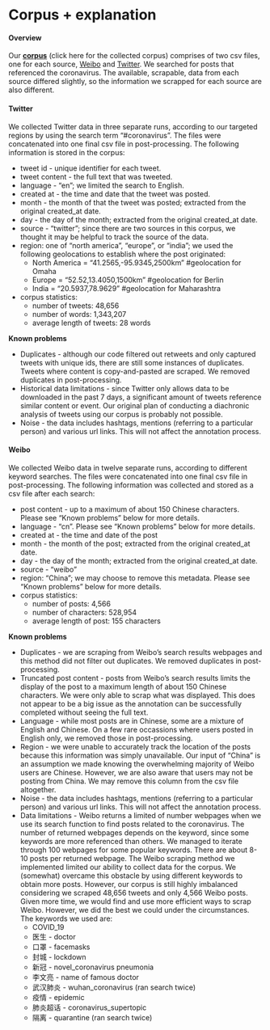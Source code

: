 Corpus + explanation
================

#### Overview

Our **[corpus](https://github.ubc.ca/ltian05/proj_adv_corpus_linguistics/tree/master/corpus)** 
(click here for the collected corpus) comprises of two csv files, one for each source, 
[Weibo](https://www.weibo.com/us) and
[Twitter](https://twitter.com). We searched for posts that referenced
the coronavirus. The available, scrapable, data from each source
differed slightly, so the information we scrapped for each source are
also different.

#### Twitter

We collected Twitter data in three separate runs, according to our
targeted regions by using the search term “\#coronavirus”. The files
were concatenated into one final csv file in post-processing. The
following information is stored in the corpus:

  - tweet id - unique identifier for each tweet.
  - tweet content - the full text that was tweeted.
  - language - “en”; we limited the search to English.
  - created at - the time and date that the tweet was posted.
  - month - the month of that the tweet was posted; extracted from the
    original created\_at date.
  - day - the day of the month; extracted from the original created\_at
    date.
  - source - “twitter”; since there are two sources in this corpus, we
    thought it may be helpful to track the source of the data.
  - region: one of “north america”, “europe”, or “india”; we used the
    following geolocations to establish where the post originated:
      - North America = “41.2565,-95.9345,2500km” \#geolocation for
        Omaha
      - Europe = “52.52,13.4050,1500km” \#geolocation for Berlin
      - India = “20.5937,78.9629” \#geolocation for Maharashtra
  - corpus statistics:
      - number of tweets: 48,656
      - number of words: 1,343,207
      - average length of tweets: 28 words

**Known problems**

  - Duplicates - although our code filtered out retweets and only
    captured tweets with unique ids, there are still some instances of
    duplicates. Tweets where content is copy-and-pasted are scraped. We
    removed duplicates in post-processing.
  - Historical data limitations - since Twitter only allows data to be
    downloaded in the past 7 days, a significant amount of tweets
    reference similar content or event. Our original plan of conducting
    a diachronic analysis of tweets using our corpus is probably not
    possible.
  - Noise - the data includes hashtags, mentions (referring to a
    particular person) and various url links. This will not affect the
    annotation process.

#### Weibo

We collected Weibo data in twelve separate runs, according to different
keyword searches. The files were concatenated into one final csv file in
post-processing. The following information was collected and stored as a
csv file after each search:

  - post content - up to a maximum of about 150 Chinese characters.
    Please see “Known problems” below for more details.
  - language - “cn”. Please see “Known problems” below for more details.
  - created at - the time and date of the post
  - month - the month of the post; extracted from the original
    created\_at date.
  - day - the day of the month; extracted from the original created\_at
    date.
  - source - “weibo”
  - region: “China”; we may choose to remove this metadata. Please see
    “Known problems” below for more details.
  - corpus statistics:
      - number of posts: 4,566
      - number of characters: 528,954
      - average length of post: 155 characters

**Known problems**

  - Duplicates - we are scraping from Weibo’s search results webpages
    and this method did not filter out duplicates. We removed duplicates
    in post-processing.
  - Truncated post content - posts from Weibo’s search results limits
    the display of the post to a maximum length of about 150 Chinese
    characters. We were only able to scrap what was displayed. This does
    not appear to be a big issue as the annotation can be successfully
    completed without seeing the full text.  
  - Language - while most posts are in Chinese, some are a mixture of
    English and Chinese. On a few rare occassions where users posted in
    English only, we removed those in post-processing.
  - Region - we were unable to accurately track the location of the
    posts because this information was simply unavailable. Our input of
    “China” is an assumption we made knowing the overwhelming majority
    of Weibo users are Chinese. However, we are also aware that users
    may not be posting from China. We may remove this column from the
    csv file altogether.
  - Noise - the data includes hashtags, mentions (referring to a
    particular person) and various url links. This will not affect the
    annotation process.
  - Data limitations - Weibo returns a limited of number webpages when
    we use its search function to find posts related to the coronavirus.
    The number of returned webpages depends on the keyword, since some
    keywords are more referenced than others. We managed to iterate
    through 100 webpages for some popular keywords. There are about 8-10
    posts per returned webpage. The Weibo scraping method we implemented
    limited our ability to collect data for the corpus. We (somewhat)
    overcame this obstacle by using different keywords to obtain more
    posts. However, our corpus is still highly imbalanced considering we
    scraped 48,656 tweets and only 4,566 Weibo posts. Given more time,
    we would find and use more efficient ways to scrap Weibo. However,
    we did the best we could under the circumstances. The keywords we
    used are:
      - COVID\_19
      - 医生 - doctor
      - 口罩 - facemasks
      - 封城 - lockdown
      - 新冠 - novel\_coronavirus pneumonia
      - 李文亮 - name of famous doctor
      - 武汉肺炎 - wuhan\_coronavirus (ran search twice)
      - 疫情 - epidemic
      - 肺炎超话 - coronavirus\_supertopic
      - 隔离 - quarantine (ran search twice)
